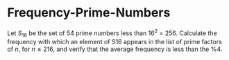 # Frequency-Prime-Numbers


Let $S_{16}$ be the set of 54 prime numbers less than $16^2$ = 256. Calculate the frequency with which an element of S16 appears in the list of prime factors of $n$, for $n \leq 216$, and verify that the average frequency is less than the %4.
